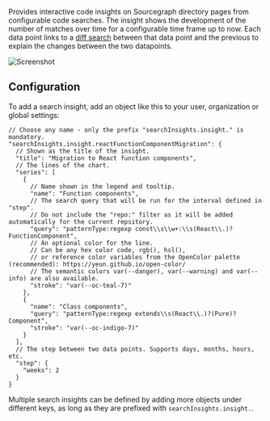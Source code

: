 Provides interactive code insights on Sourcegraph directory pages from configurable code searches.
The insight shows the development of the number of matches over time for a configurable time frame up to now.
Each data point links to a [diff search](https://docs.sourcegraph.com/user/search#commit-diff-search) between that data point and the previous to explain the changes between the two datapoints.

<picture>
<source srcset="https://user-images.githubusercontent.com/10532611/81548701-f80cb980-937d-11ea-99c6-4ef2d0c0278e.gif" media="(prefers-color-scheme: dark)" />
<source srcset="https://user-images.githubusercontent.com/10532611/81548695-f642f600-937d-11ea-8e22-6f809a861b5d.gif" media="(prefers-color-scheme: light)" />
<img src="https://user-images.githubusercontent.com/10532611/81548701-f80cb980-937d-11ea-99c6-4ef2d0c0278e.gif" alt="Screenshot" />
</picture>

## Configuration

To add a search insight, add an object like this to your user, organization or global settings:

```jsonc
// Choose any name - only the prefix "searchInsights.insight." is mandatory.
"searchInsights.insight.reactFunctionComponentMigration": {
  // Shown as the title of the insight.
  "title": "Migration to React function components",
  // The lines of the chart.
  "series": [
    {
      // Name shown in the legend and tooltip.
      "name": "Function components",
      // The search query that will be run for the interval defined in "step".
      // Do not include the "repo:" filter as it will be added automatically for the current repsitory.
      "query": "patternType:regexp const\\s\\w+:\\s(React\\.)?FunctionComponent",
      // An optional color for the line.
      // Can be any hex color code, rgb(), hsl(),
      // or reference color variables from the OpenColor palette (recommended): https://yeun.github.io/open-color/
      // The semantic colors var(--danger), var(--warning) and var(--info) are also available.
      "stroke": "var(--oc-teal-7)"
    },
    {
      "name": "Class components",
      "query": "patternType:regexp extends\\s(React\\.)?(Pure)?Component",
      "stroke": "var(--oc-indigo-7)"
    }
  ],
  // The step between two data points. Supports days, months, hours, etc.
  "step": {
    "weeks": 2
  }
}
```

Multiple search insights can be defined by adding more objects under different keys, as long as they are prefixed with `searchInsights.insight.`.
